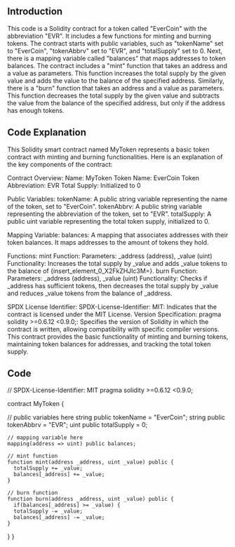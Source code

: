 ## Introduction
This code is a Solidity contract for a token called "EverCoin" with the abbreviation "EVR". It includes a few functions for minting and burning tokens.
The contract starts with public variables, such as "tokenName" set to "EverCoin", "tokenAbbrv" set to "EVR", and "totalSupply" set to 0.
Next, there is a mapping variable called "balances" that maps addresses to token balances.
The contract includes a "mint" function that takes an address and a value as parameters. This function increases the total supply by the given value and adds the value to the balance of the specified address.
Similarly, there is a "burn" function that takes an address and a value as parameters. This function decreases the total supply by the given value and subtracts the value from the balance of the specified address, but only if the address has enough tokens.

## Code Explanation
This Solidity smart contract named MyToken represents a basic token contract with minting and burning functionalities. Here is an explanation of the key components of the contract:

Contract Overview:
Name: MyToken
Token Name: EverCoin
Token Abbreviation: EVR
Total Supply: Initialized to 0

Public Variables:
tokenName: A public string variable representing the name of the token, set to "EverCoin".
tokenAbbrv: A public string variable representing the abbreviation of the token, set to "EVR".
totalSupply: A public uint variable representing the total token supply, initialized to 0.

Mapping Variable:
balances: A mapping that associates addresses with their token balances. It maps addresses to the amount of tokens they hold.

Functions:
mint Function:
Parameters: _address (address), _value (uint)
Functionality: Increases the total supply by _value and adds _value tokens to the balance of {insert\_element\_0\_X2FkZHJlc3M=}.
burn Function:
Parameters: _address (address), _value (uint)
Functionality: Checks if _address has sufficient tokens, then decreases the total supply by _value and reduces _value tokens from the balance of _address.

SPDX License Identifier:
SPDX-License-Identifier: MIT: Indicates that the contract is licensed under the MIT License.
Version Specification:
pragma solidity >=0.6.12 <0.9.0;: Specifies the version of Solidity in which the contract is written, allowing compatibility with specific compiler versions.
This contract provides the basic functionality of minting and burning tokens, maintaining token balances for addresses, and tracking the total token supply.

## Code
// SPDX-License-Identifier: MIT
pragma solidity >=0.6.12 <0.9.0;

contract MyToken {

  // public variables here
  string public tokenName = "EverCoin";
  string public tokenAbbrv = "EVR";
  uint public totalSupply = 0;

    // mapping variable here
    mapping(address => uint) public balances;

    // mint function
    function mint(address _address, uint _value) public {
      totalSupply += _value;
      balances[_address] += _value;
    }

    // burn function
    function burn(address _address, uint _value) public {
      if(balances[_address] >= _value) {
      totalSupply -= _value;
      balances[_address] -= _value;
    }
  }
}
